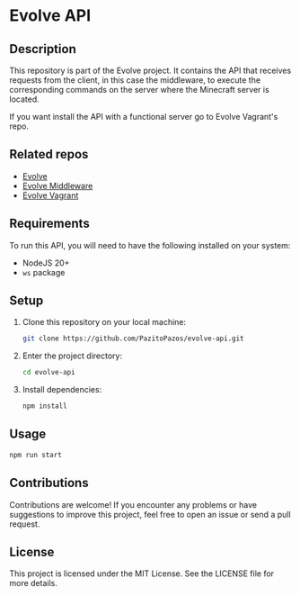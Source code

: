 # Evolve API

## Description

This repository is part of the Evolve project. It contains the API that receives requests from the client, in this case the middleware, to execute the corresponding commands on the server where the Minecraft server is located.

If you want install the API with a functional server go to Evolve Vagrant's repo.

## Related repos
 - [Evolve](https://github.com/PazitoPazos/evolve)
 - [Evolve Middleware](https://github.com/PazitoPazos/evolve-middleware)
 - [Evolve Vagrant](https://github.com/PazitoPazos/evolve-vagrant)

## Requirements

To run this API, you will need to have the following installed on your system:

- NodeJS 20+
- `ws` package

## Setup

1. Clone this repository on your local machine:

    ```bash
    git clone https://github.com/PazitoPazos/evolve-api.git
    ```

2. Enter the project directory:

    ```bash
    cd evolve-api
    ```

3. Install dependencies:

    ```bash
    npm install
    ```

## Usage

```bash
npm run start
```

## Contributions
Contributions are welcome! If you encounter any problems or have suggestions to improve this project, feel free to open an issue or send a pull request.

## License
This project is licensed under the MIT License. See the LICENSE file for more details.
